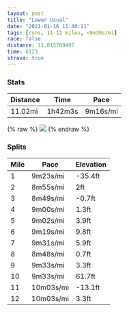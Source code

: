 ```yaml
---
layout: post
title: "Lower Usual"
date: "2021-01-16 11:40:11"
tags: [runs, 11-12 miles, <9m30s/mi]
race: false
distance: 11.015709497
time: 6123
strava: true
---
```


### Stats

| Distance | Time | Pace |
|----------|------|------|
|11.02mi|1h42m3s|9m16s/mi|

{% raw %}
<img src='https://maps.googleapis.com/maps/api/staticmap?maptype=roadmap&path=enc:gfwwFhxsbMmAr@_AlA{@vCk@n@Sr@g@b@lErBSR\t@dAr@@vAQdB?f@Mr@?t@c@fCa@fAIvBN^Mr@`Ax@xCxApHbFnBv@Pd@ZZvMtDtB?|Fi@h@RAXm@v@]KEQB[Vg@p@Jh@QY@tAk@d@eARK`Ch@~EX~@`@vHl@pA^`AA`Fb@fGfBfEX^JhA`AtDpApXr@hd@lBzHj@xFLpTzCxEb@lB`@`C|@jBQvHz@VN?NWnC@h@[`CCpAFd@QdBKlBFT`N`BhCLjAPx@^|EALOz@}EHAzBz@xBTS`DRj@^`@lBh@vARdF\lH~@XKd@cCNKb@DnEjBz@fBj@RLb@zDw@bAs@XuAg@}@UQGq@Fk@r@}BH{@ZqAMeAJmBj@oAf@k@zEd@f@UV_@Vu@FkDG{@PYz@i@Hq@Iy@Pe@M@KQA[`@kD@s@OsCaAoAOmC{C}Fr@iA]Q]?w@u@[aAkCmDkAeC[[_AgBmB}BFUGO]Kg@gAkBeBBQ^i@IWk@oAe@SGy@w@sCo@qAo@s@A{@yAiCa@aB~@e@@Ms@s@iAmB[}@G}CYmAS[Ng@Og@B}@g@YAiAIQWwBNmAWaAIiA\uBF_Am@wDAuBi@cBg@_DwAgDk@oB?cBh@s@KaAYi@IgBFq@j@_CNmF}@mRFe@n@MDe@QoE@oA]yCYo@aB_CeB}AaBaA_@Co@Vg@AcAaByF{AaAy@{MsD}CiA{HoAiG}A{F}@mMaBaCS_ALmEu@uFc@sAi@aD?wB`@iBjAsCzD_CzBy@Bi@Kg@NII{Ad@{@?eDX}A\uCJgBbA{C@LOs@MwAn@iI~@MI?m@Lk@[iAO[}@g@s@cAq@mAu@u@sBCaBu@iA@gAc@iMKMVSdBwAhASCi@e@_Bc@[c@ULOdA_EbHc@d@G^y@jBHJORWP_BtCSpBc@d@Of@F|@En@@MZSo@rBBVkAzBOh@H?Bd@l@MDJPCGRsAlDqA|DS`Ac@ZO\Qv@DIaAzBiB~FURJGw@fBSJX[OEKVcAvEoAbCm@|BiAvCRLy@lAlAo@wAtAiDpHK^Vh@c@dAcCfDiApBBLnAWJQDVMLLSJqAPCTj@_BbC_CvByEtFElALTt@BIn@oA~BDZCz@Sz@JJGd@&key=AIzaSyC1MId7bFpkLXNAaYhBSTb8jLyiSqzbDtM&size=800x800&markers=color:yellow|label:S|40.75636,-73.99829&markers=color:green|label:F|40.75604999999996,-73.99666999999992'>
{% endraw %}

### Splits

| Mile | Pace | Elevation |
|------|------|-----------|
|1|9m23s/mi|-35.4ft|
|2|8m55s/mi|2ft|
|3|8m49s/mi|-0.7ft|
|4|9m00s/mi|1.3ft|
|5|9m02s/mi|3.9ft|
|6|9m19s/mi|9.8ft|
|7|9m31s/mi|5.9ft|
|8|8m48s/mi|0.7ft|
|9|9m33s/mi|3.3ft|
|10|9m33s/mi|61.7ft|
|11|10m03s/mi|-13.1ft|
|12|10m03s/mi|3.3ft|
